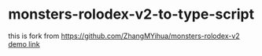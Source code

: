 # monsters-rolodex-v2-to-type-script
this is fork from https://github.com/ZhangMYihua/monsters-rolodex-v2
[demo link](https://joeban0608.github.io/monsters-rolodex-v2-to-type-script/)
